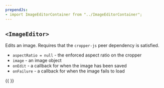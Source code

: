 ```yaml
---
prependJs:
- import ImageEditorContainer from "../ImageEditorContainer";
---
```


## `<ImageEditor>`

Edits an image. Requires that the `cropper-js` peer dependency is satisfied.

* `aspectRatio = null` - the enforced aspect ratio on the cropper
* `image` - an image object
* `onEdit` - a callback for when the image has been saved
* `onFailure` - a callback for when the image fails to load

{{
  <ImageEditorContainer />
}}
